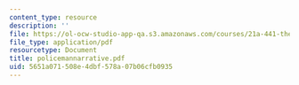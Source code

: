 ```yaml
---
content_type: resource
description: ''
file: https://ol-ocw-studio-app-qa.s3.amazonaws.com/courses/21a-441-the-conquest-of-america-spring-2004/5651a071508e4dbf578a07b06cfb0935_policemannarrative.pdf
file_type: application/pdf
resourcetype: Document
title: policemannarrative.pdf
uid: 5651a071-508e-4dbf-578a-07b06cfb0935
---
```

